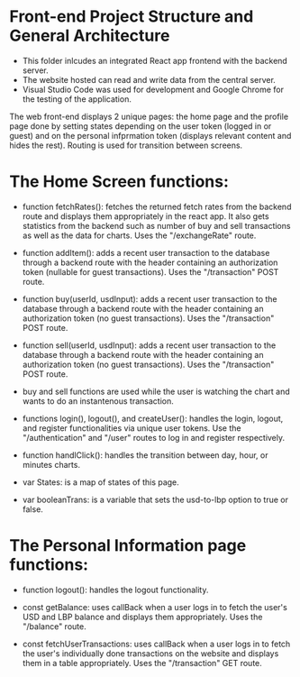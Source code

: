 # Front-end Project Structure and General Architecture

- This folder inlcudes an integrated React app frontend with the backend server.
- The website hosted can read and write data from the central server.
- Visual Studio Code was used for development and Google Chrome for the testing of the application.

The web front-end displays 2 unique pages: the home page and the profile page done by setting states depending on
the user token (logged in or guest) and on the personal infprmation token (displays relevant content and hides the rest). Routing is used for transition between screens.

# The Home Screen functions:

- function fetchRates(): fetches the returned fetch rates from the backend route and displays them appropriately in the react app. It also gets statistics from the backend such as number of buy and sell transactions as well as the data for charts. Uses the "/exchangeRate" route. 

- function addItem(): adds a recent user transaction to the database through a backend route with the header containing an authorization token (nullable for guest transactions).  Uses the "/transaction" POST route. 

- function buy(userId, usdInput): adds a recent user transaction to the database through a backend route with the header containing an authorization token (no guest transactions). Uses the "/transaction" POST route.

- function sell(userId, usdInput): adds a recent user transaction to the database through a backend route with the header containing an authorization token (no guest transactions). Uses the "/transaction" POST route.

- buy and sell functions are used while the user is watching the chart and wants to do an instantenous transaction.

- functions login(), logout(), and createUser(): handles the login, logout, and register functionalities via unique user tokens.  Use the "/authentication" and "/user"  routes to log in and register respectively. 

- function handlClick(): handles the transition between day, hour, or minutes charts.

- var States: is a map of states of this page.

- var booleanTrans: is a variable that sets the usd-to-lbp option to true or false.

# The Personal Information page functions:

- function logout(): handles the logout functionality.

- const getBalance: uses callBack when a user logs in to fetch the user's USD and LBP balance and displays them appropriately.  Uses the "/balance" route.

- const fetchUserTransactions: uses callBack when a user logs in to fetch the user's individually done transactions on the website and displays them in a table appropriately.  Uses the "/transaction" GET route.